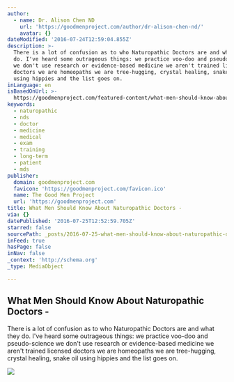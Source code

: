 ```yaml
---
author:
  - name: Dr. Alison Chen ND
    url: 'https://goodmenproject.com/author/dr-alison-chen-nd/'
    avatar: {}
dateModified: '2016-07-24T12:59:04.855Z'
description: >-
  There is a lot of confusion as to who Naturopathic Doctors are and what they
  do. I've heard some outrageous things: we practice voo-doo and pseudo-science
  we don't use research or evidence-based medicine we aren't trained licensed
  doctors we are homeopaths we are tree-hugging, crystal healing, snake oil
  using hippies and the list goes on.
inLanguage: en
isBasedOnUrl: >-
  https://goodmenproject.com/featured-content/what-men-should-know-about-naturopathic-doctors-chen-jrmk/
keywords:
  - naturopathic
  - nds
  - doctor
  - medicine
  - medical
  - exam
  - training
  - long-term
  - patient
  - mds
publisher:
  domain: goodmenproject.com
  favicon: 'https://goodmenproject.com/favicon.ico'
  name: The Good Men Project
  url: 'https://goodmenproject.com'
title: What Men Should Know About Naturopathic Doctors -
via: {}
datePublished: '2016-07-25T12:52:59.705Z'
starred: false
sourcePath: _posts/2016-07-25-what-men-should-know-about-naturopathic-doctors-.md
inFeed: true
hasPage: false
inNav: false
_context: 'http://schema.org'
_type: MediaObject

---
```

<article style=""><h1>What Men Should Know About Naturopathic Doctors -</h1><p>There is a lot of confusion as to who Naturopathic Doctors are and what they do. I've heard some outrageous things: we practice voo-doo and pseudo-science we don't use research or evidence-based medicine we aren't trained licensed doctors we are homeopaths we are tree-hugging, crystal healing, snake oil using hippies and the list goes on.</p><img src="https://goodmenproject.com/wp-content/uploads/2016/07/Screen-Shot-2016-07-08-at-11.46.51-AM.png" /></article>